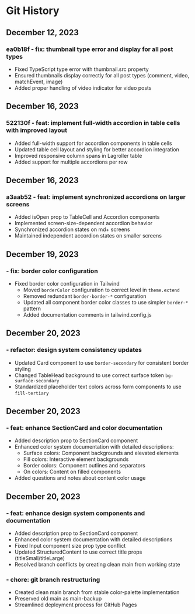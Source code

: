 # Git History

## December 12, 2023

### ea0b18f - fix: thumbnail type error and display for all post types
- Fixed TypeScript type error with thumbnail.src property
- Ensured thumbnails display correctly for all post types (comment, video, matchEvent, image)
- Added proper handling of video indicator for video posts

## December 16, 2023

### 522130f - feat: implement full-width accordion in table cells with improved layout
- Added full-width support for accordion components in table cells
- Updated table cell layout and styling for better accordion integration
- Improved responsive column spans in Lagroller table
- Added support for multiple accordions per row

## December 16, 2023

### a3aab52 - feat: implement synchronized accordions on larger screens
- Added isOpen prop to TableCell and Accordion components
- Implemented screen-size-dependent accordion behavior
- Synchronized accordion states on md+ screens
- Maintained independent accordion states on smaller screens

## December 19, 2023

###  - fix: border color configuration
- Fixed border color configuration in Tailwind
  - Moved `borderColor` configuration to correct level in `theme.extend`
  - Removed redundant `border-border-*` configuration
  - Updated all component border color classes to use simpler `border-*` pattern
  - Added documentation comments in tailwind.config.js

## December 20, 2023

###  - refactor: design system consistency updates
- Updated Card component to use `border-secondary` for consistent border styling
- Changed TableHead background to use correct surface token `bg-surface-secondary`
- Standardized placeholder text colors across form components to use `fill-tertiary`

## December 20, 2023

###  - feat: enhance SectionCard and color documentation
- Added description prop to SectionCard component
- Enhanced color system documentation with detailed descriptions:
  - Surface colors: Component backgrounds and elevated elements
  - Fill colors: Interactive element backgrounds
  - Border colors: Component outlines and separators
  - On colors: Content on filled components
- Added questions and notes about content color usage

## December 20, 2023

###  - feat: enhance design system components and documentation
- Added description prop to SectionCard component
- Enhanced color system documentation with detailed descriptions
- Fixed Input component size prop type conflict
- Updated StructuredContent to use correct title props (titleSmall/titleLarge)
- Resolved branch conflicts by creating clean main from working state

###  - chore: git branch restructuring
- Created clean main branch from stable color-palette implementation
- Preserved old main as main-backup
- Streamlined deployment process for GitHub Pages
